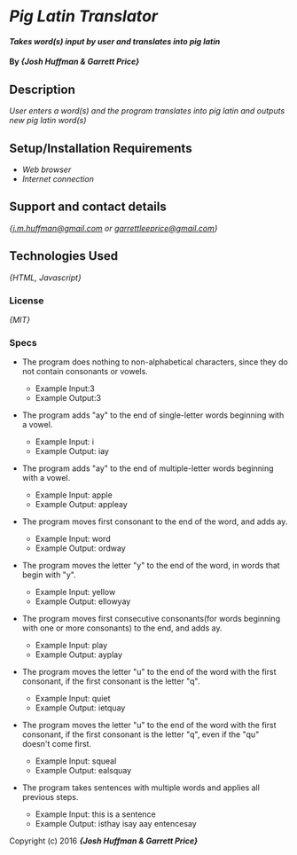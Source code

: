 # _Pig Latin Translator_

#### _Takes word(s) input by user and translates into pig latin_

#### By _**{Josh Huffman & Garrett Price}**_

## Description

_User enters a word(s) and the program translates into pig latin and outputs new pig latin word(s)_

## Setup/Installation Requirements

* _Web browser_
* _Internet connection_


## Support and contact details

_{j.m.huffman@gmail.com or garrettleeprice@gmail.com}_

## Technologies Used

_{HTML, Javascript}_

### License

*{MIT}*


### Specs

* The program does nothing to non-alphabetical characters, since they do not contain consonants or vowels.
    - Example Input:3
    - Example Output:3

* The program adds "ay" to the end of single-letter words beginning with a vowel.
    - Example Input: i
    - Example Output: iay

* The program adds "ay" to the end of multiple-letter words beginning with a vowel.
    - Example Input: apple
    - Example Output: appleay


* The program moves first consonant to the end of the word, and adds ay.
    - Example Input: word
    - Example Output: ordway

* The program moves the letter "y" to the end of the word, in words that begin with "y".

    - Example Input: yellow
    - Example Output: ellowyay

* The program moves first consecutive consonants(for words beginning with one or more consonants) to the end, and adds ay.
    - Example Input: play
    - Example Output: ayplay

* The program moves the letter "u" to the end of the word with the first consonant, if the first consonant is the letter "q".

    - Example Input: quiet
    - Example Output: ietquay

* The program moves the letter "u" to the end of the word with the first consonant, if the first consonant is the letter "q", even if the "qu" doesn't come first.

    - Example Input: squeal
    - Example Output: ealsquay

* The program takes sentences with multiple words and applies all previous steps.

    - Example Input: this is a sentence
    - Example Output: isthay isay aay entencesay













Copyright (c) 2016 **_{Josh Huffman & Garrett Price}_**
